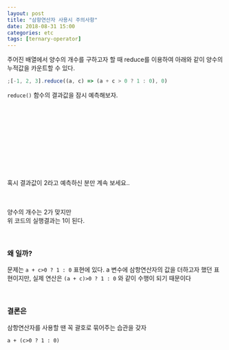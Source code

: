 ```yaml
---
layout: post
title: "삼항연산자 사용시 주의사항"
date: 2018-08-31 15:00
categories: etc
tags: [ternary-operator]
---
```


주어진 배열에서 양수의 개수를 구하고자 할 때 reduce를 이용하여 아래와 같이 양수의 누적값을 카운트할 수 있다.

```javascript
;[-1, 2, 3].reduce((a, c) => (a + c > 0 ? 1 : 0), 0)
```

`reduce()` 함수의 결과값을 잠시 예측해보자.

<br>
<br>
<br>
<br>
<br>
<br>
<br>
<br>
<br>
<br>
혹시 결과값이 2라고 예측하신 분만 계속 보세요..

<br>
<br>
<br>

양수의 개수는 2가 맞지만  
위 코드의 실행결과는 1이 된다.

<br>

### 왜 일까?

문제는 `a + c>0 ? 1 : 0` 표현에 있다. a 변수에 삼항연산자의 값을 더하고자 했던 표현이지만, 실제 연산은 `(a + c)>0 ? 1 : 0` 와 같이 수행이 되기 때문이다

<br>

### 결론은

삼항연산자를 사용할 땐 꼭 괄호로 묶어주는 습관을 갖자

```
a + (c>0 ? 1 : 0)
```
